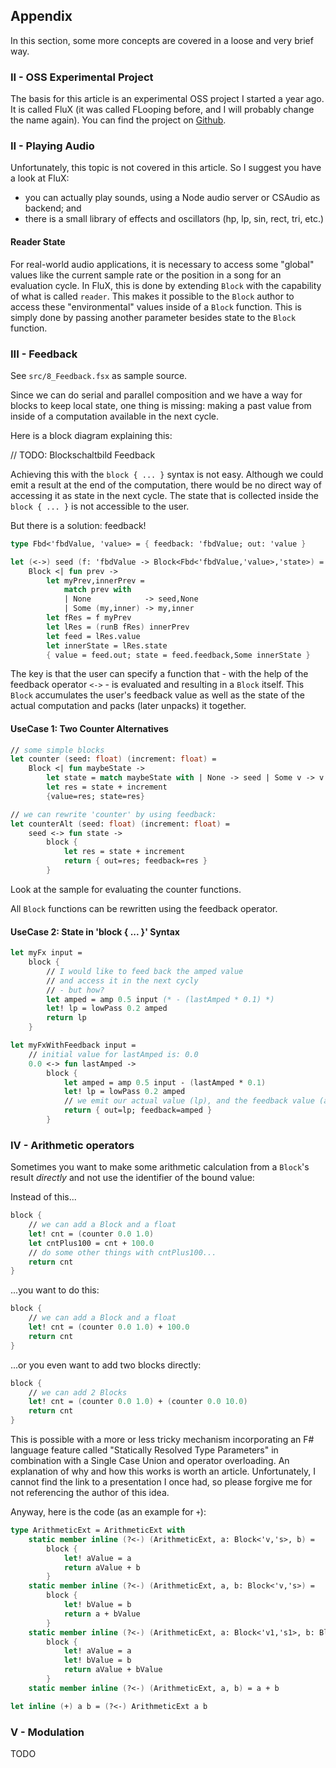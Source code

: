 
## Appendix

In this section, some more concepts are covered in a loose and very brief way.

### II - OSS Experimental Project

The basis for this article is an experimental OSS project I started a year ago. It is called FluX (it was called FLooping before, and I will probably change the name again). You can find the project on [Github](https://github.com/ronaldschlenker/FluX).

### II - Playing Audio

Unfortunately, this topic is not covered in this article. So I suggest you have a look at FluX:

* you can actually play sounds, using a Node audio server or CSAudio as backend; and
* there is a small library of effects and oscillators (hp, lp, sin, rect, tri, etc.)

#### Reader State

For real-world audio applications, it is necessary to access some "global" values like the current sample rate or the position in a song for an evaluation cycle. In FluX, this is done by extending `Block` with the capability of what is called `reader`. This makes it possible to the `Block` author to access these "environmental" values inside of a `Block` function. This is simply done by passing another parameter besides state to the `Block` function.

### III - Feedback

<hint>

See `src/8_Feedback.fsx` as sample source.

</hint>

Since we can do serial and parallel composition and we have a way for blocks to keep local state, one thing is missing: making a past value from inside of a computation available in the next cycle.

Here is a block diagram explaining this:

// TODO: Blockschaltbild Feedback

Achieving this with the `block { ... }` syntax is not easy. Although we could emit a result at the end of the computation, there would be no direct way of accessing it as state in the next cycle. The state that is collected inside the `block { ... }` is not accessible to the user.

But there is a solution: feedback!

```fsharp
type Fbd<'fbdValue, 'value> = { feedback: 'fbdValue; out: 'value }

let (<->) seed (f: 'fbdValue -> Block<Fbd<'fbdValue,'value>,'state>) =
    Block <| fun prev ->
        let myPrev,innerPrev = 
            match prev with
            | None            -> seed,None
            | Some (my,inner) -> my,inner
        let fRes = f myPrev
        let lRes = (runB fRes) innerPrev
        let feed = lRes.value
        let innerState = lRes.state
        { value = feed.out; state = feed.feedback,Some innerState }
```

The key is that the user can specify a function that - with the help of the feedback operator `<->` - is evaluated and resulting in a `Block` itself. This `Block` accumulates the user's feedback value as well as the state of the actual computation and packs (later unpacks) it together.

#### UseCase 1: Two Counter Alternatives

```fsharp
// some simple blocks
let counter (seed: float) (increment: float) =
    Block <| fun maybeState ->
        let state = match maybeState with | None -> seed | Some v -> v
        let res = state + increment
        {value=res; state=res}

// we can rewrite 'counter' by using feedback:
let counterAlt (seed: float) (increment: float) =
    seed <-> fun state ->
        block {
            let res = state + increment
            return { out=res; feedback=res }
        }
```

Look at the sample for evaluating the counter functions.

<hint>All `Block` functions can be rewritten using the feedback operator.</hint>

#### UseCase 2: State in 'block { ... }' Syntax

```fsharp
let myFx input =
    block {
        // I would like to feed back the amped value
        // and access it in the next cycly
        // - but how?
        let amped = amp 0.5 input (* - (lastAmped * 0.1) *)
        let! lp = lowPass 0.2 amped
        return lp
    }

let myFxWithFeedback input =
    // initial value for lastAmped is: 0.0
    0.0 <-> fun lastAmped ->
        block {
            let amped = amp 0.5 input - (lastAmped * 0.1)
            let! lp = lowPass 0.2 amped
            // we emit our actual value (lp), and the feedback value (amped)
            return { out=lp; feedback=amped }
        }
```

### IV - Arithmetic operators

Sometimes you want to make some arithmetic calculation from a `Block`'s result _directly_ and not use the identifier of the bound value:

Instead of this...

```fsharp
block {
    // we can add a Block and a float
    let! cnt = (counter 0.0 1.0)
    let cntPlus100 = cnt + 100.0
    // do some other things with cntPlus100...
    return cnt
}
```

...you want to do this:

```fsharp
block {
    // we can add a Block and a float
    let! cnt = (counter 0.0 1.0) + 100.0
    return cnt
}
```

...or you even want to add two blocks directly:

```fsharp
block {
    // we can add 2 Blocks
    let! cnt = (counter 0.0 1.0) + (counter 0.0 10.0)
    return cnt
}
```

This is possible with a more or less tricky mechanism incorporating an F# language feature called "Statically Resolved Type Parameters" in combination with a Single Case Union and operator overloading. An explanation of why and how this works is worth an article. Unfortunately, I cannot find the link to a presentation I once had, so please forgive me for not referencing the author of this idea.

Anyway, here is the code (as an example for `+`):

```fsharp
type ArithmeticExt = ArithmeticExt with
    static member inline (?<-) (ArithmeticExt, a: Block<'v,'s>, b) =
        block {
            let! aValue = a
            return aValue + b
        }
    static member inline (?<-) (ArithmeticExt, a, b: Block<'v,'s>) =
        block {
            let! bValue = b
            return a + bValue
        }
    static member inline (?<-) (ArithmeticExt, a: Block<'v1,'s1>, b: Block<'v2,'s2>) =
        block {
            let! aValue = a
            let! bValue = b
            return aValue + bValue
        }
    static member inline (?<-) (ArithmeticExt, a, b) = a + b

let inline (+) a b = (?<-) ArithmeticExt a b
```

### V - Modulation

TODO
